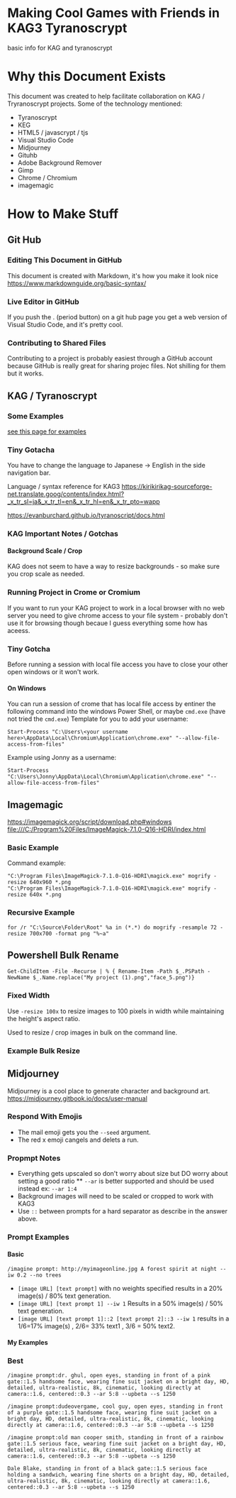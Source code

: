# Making Cool Games with Friends in KAG3 Tyranoscrypt
 basic info for KAG and tyranoscrypt

# Why this Document Exists
This document was created to help facilitate collaboration on KAG / Tryranoscrypt projects. Some of the technology mentioned:
* Tyranoscrypt
* KEG
* HTML5 / javascrypt / tjs
* Visual Studio Code
* Midjourney
* Gituhb
* Adobe Background Remover
* Gimp
* Chrome / Chromium
* imagemagic

# How to Make Stuff

## Git Hub
### Editing This Document in GitHub
This document is created with Markdown, it's how you make it look nice <https://www.markdownguide.org/basic-syntax/>

### Live Editor in GitHub
If you push the . (period button) on a git hub page you get a web version of Visual Studio Code, and it's pretty cool.

### Contributing to Shared Files
Contributing to a project is probably easiest through a GitHub account because GitHub is really great for sharing projec files. Not shilling 
for them but it works.


## KAG / Tyranoscrypt
### Some Examples
[see this page for examples](kag_examples.md)
### Tiny Gotacha
You have to change the language to Japanese -> English in the side navigation bar.

Language / syntax reference for KAG3
<https://kirikirikag-sourceforge-net.translate.goog/contents/index.html?_x_tr_sl=ja&_x_tr_tl=en&_x_tr_hl=en&_x_tr_pto=wapp>

<https://evanburchard.github.io/tyranoscript/docs.html>

### KAG Important Notes / Gotchas 
#### Background Scale / Crop
KAG does not seem to have a way to resize backgrounds - so make sure you crop scale as needed.

### Running Project in Crome or Cromium
If you want to run your KAG project to work in a local browser with no web server you need to give chrome access to your file system - probably don't use it for browsing though becaue I guess everything some how has aceess.

### Tiny Gotcha
Before running a session with local file access you have to close your other open windows or it won't work.

#### On Windows
You can run a session of crome that has local file access by entiner the following command into the windows Power Shell, or maybe `cmd.exe` (have not tried the `cmd.exe`)
Template for you to add your username:
```
Start-Process "C:\Users\<your username here>\AppData\Local\Chromium\Application\chrome.exe" "--allow-file-access-from-files"
```

Example using Jonny as a username:
```
Start-Process "C:\Users\Jonny\AppData\Local\Chromium\Application\chrome.exe" "--allow-file-access-from-files"
```

## Imagemagic
<https://imagemagick.org/script/download.php#windows>
<file:///C:/Program%20Files/ImageMagick-7.1.0-Q16-HDRI/index.html>

### Basic Example
Command example:
```
"C:\Program Files\ImageMagick-7.1.0-Q16-HDRI\magick.exe" mogrify -resize 640x960 *.png
"C:\Program Files\ImageMagick-7.1.0-Q16-HDRI\magick.exe" mogrify -resize 640x *.png
```

### Recursive Example
```
for /r "C:\Source\Folder\Root" %a in (*.*) do mogrify -resample 72 -resize 700x700 -format png "%~a"
```

## Powershell Bulk Rename
```
Get-ChildItem -File -Recurse | % { Rename-Item -Path $_.PSPath -NewName $_.Name.replace("My project (1).png","face_5.png")}
```

### Fixed Width
Use `-resize 100x` to resize images to 100 pixels in width while maintaining the height's aspect ratio.

Used to resize / crop images in bulk on the command line.

### Example Bulk Resize

## Midjourney
Midjourney is a cool place to generate character and background art.
<https://midjourney.gitbook.io/docs/user-manual>

### Respond With Emojis
* The mail emoji gets you the `--seed` argument.
* The red x emoji cangels and delets a run.

### Propmpt Notes
* Everything gets upscaled so don't worry about size but DO worry about setting a good ratio
** `--ar` is better supported and should be used instead ex: `--ar 1:4`
* Background images will need to be scaled or cropped to work with KAG3 
* Use `::` between prompts for a hard separator as describe in the answer above.

### Prompt Examples
#### Basic
```
/imagine prompt: http://myimageonline.jpg A forest spirit at night --iw 0.2 --no trees
```

* `[image URL] [text prompt]` with no weights specified results in a 20% image(s) / 80% text generation.
* `[image URL] [text prompt 1] --iw 1` Results in a 50% image(s) / 50% text generation.
* `[image URL] [text prompt 1]::2 [text prompt 2]::3 --iw 1` results in a 1/6=17% image(s) , 2/6= 33% text1 , 3/6 = 50% text2.


#### My Examples
### Best
```
/imagine prompt:dr. ghul, open eyes, standing in front of a pink gate::1.5 handsome face, wearing fine suit jacket on a bright day, HD, detailed, ultra-realistic, 8k, cinematic, looking directly at camera::1.6, centered::0.3 --ar 5:8 --upbeta --s 1250
```
```
/imagine prompt:dudeovergame, cool guy, open eyes, standing in front of a purple gate::1.5 handsome face, wearing fine suit jacket on a bright day, HD, detailed, ultra-realistic, 8k, cinematic, looking directly at camera::1.6, centered::0.3 --ar 5:8 --upbeta --s 1250
```
```
/imagine prompt:old man cooper smith, standing in front of a rainbow gate::1.5 serious face, wearing fine suit jacket on a bright day, HD, detailed, ultra-realistic, 8k, cinematic, looking directly at camera::1.6, centered::0.3 --ar 5:8 --upbeta --s 1250
```
```
Dale Blake, standing in front of a black gate::1.5 serious face holding a sandwich, wearing fine shorts on a bright day, HD, detailed, ultra-realistic, 8k, cinematic, looking directly at camera::1.6, centered::0.3 --ar 5:8 --upbeta --s 1250
```